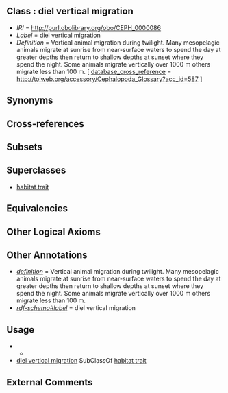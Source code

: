 
## Class : diel vertical migration

 * *IRI* = http://purl.obolibrary.org/obo/CEPH_0000086
 * *Label* = diel vertical migration
 * *Definition* = Vertical animal migration during twilight. Many mesopelagic animals migrate at sunrise from near-surface waters to spend the day at greater depths then return to shallow depths at sunset where they spend the night. Some animals migrate vertically over 1000 m others migrate less than 100 m. [ [database_cross_reference](../../ef/oboInOwl#hasDbXref.md) = http://tolweb.org/accessory/Cephalopoda_Glossary?acc_id=587 ]

## Synonyms


## Cross-references


## Subsets


## Superclasses

 * [habitat trait](../../CEPH/60/CEPH_0001060.md)

## Equivalencies


## Other Logical Axioms


## Other Annotations

 * *[definition](../../IAO/15/IAO_0000115.md)* = Vertical animal migration during twilight. Many mesopelagic animals migrate at sunrise from near-surface waters to spend the day at greater depths then return to shallow depths at sunset where they spend the night. Some animals migrate vertically over 1000 m others migrate less than 100 m.
 * *[rdf-schema#label](../../el/rdf-schema#label.md)* = diel vertical migration

## Usage

 * -
 * [diel vertical migration](../../CEPH/86/CEPH_0000086.md) SubClassOf [habitat trait](../../CEPH/60/CEPH_0001060.md)

## External Comments

